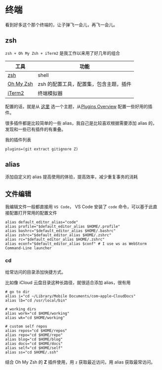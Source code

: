 # 终端

看到好多这个那个终端的，让子弹飞一会儿，再飞一会儿。

## zsh

`zsh + Oh My Zsh + iTerm2` 是我工作以来用了好几年的组合

| 工具                                            | 功能                                   |
| ----------------------------------------------- | -------------------------------------- |
| [zsh](https://zsh.sourceforge.io/)              | shell                                  |
| [Oh My Zsh](https://github.com/ohmyzsh/ohmyzsh) | zsh 的配置工具，配置集，包含主题，插件 |
| [iTerm2](https://iterm2.com/)                   | 终端模拟器                             |

配置的话，就是从 [这里](https://github.com/ohmyzsh/ohmyzsh/wiki/Themes) 选一个主题，从[Plugins Overview](https://github.com/ohmyzsh/ohmyzsh/wiki/Plugins-Overview) 配置一些好用的插件。

很多插件都是比较简单的一些 alias，我自己是比较喜欢根据需要添加 alias 的，发现和一些已有插件的有重叠。

我的插件列表

```txt
plugins=(git extract gitignore Z)
```

## alias

添加自定义的 alias 提高使用的体验，提高效率，减少重复事务的消耗

## 文件编辑

我编辑文件一般都直接用 `VS Code`， VS Code 安装了 `code` 命令，可以基于此直接配置打开常用的配置文件

```shell
alias default_editor_alias="code"
alias profile="$default_editor_alias $HOME/.profile"
alias bashrc="$default_editor_alias $HOME/.bashrc"
alias zshrc="$default_editor_alias $HOME/.zshrc"
alias rc="$default_editor_alias $HOME/.zshrc"
alias econf="$default_editor_alias $conf" # I use ws as WebStorm Command-Line launcher
```

### cd

给常访问的目录添加快捷方式。

比如像 iCloud 云盘目录这种长路径，就很适合添加 alias，很有用

```shell
# go to dir
alias i="cd ~/Library/Mobile Documents/com~apple~CloudDocs"
alias lb="cd /usr/local/bin"

# working dirs
alias work="cd $HOME/working"
alias wk="cd $HOME/working"

# custom self repos
alias repos="cd $HOME/repos"
alias repo="cd $HOME/repo"
alias blog="cd $HOME/blog"
alias docs="cd $HOME/docs"
alias self="cd $HOME/self"
alias ss="cd $HOME/.ssh"
```

结合 Oh My Zsh 的 **Z** 插件使用，用 `z` 获取最近访问，用 alias 获取最常访问。
